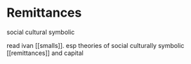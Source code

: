# Remittances 
social
cultural
symbolic

read ivan [[smalls]]. esp theories of social culturally symbolic [[remittances]] and capital